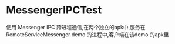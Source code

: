 # MessengerIPCTest
使用 Messenger IPC 跨进程通信,在两个独立的apk中,服务在 RemoteServiceMessenger demo 的进程中,客户端在该demo 的apk里
